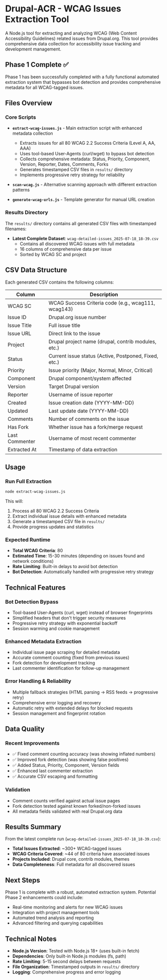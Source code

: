 # Drupal-ACR - WCAG Issues Extraction Tool

A Node.js tool for extracting and analyzing WCAG (Web Content Accessibility Guidelines) related issues from Drupal.org. This tool provides comprehensive data collection for accessibility issue tracking and development management.

## Phase 1 Complete ✅

Phase 1 has been successfully completed with a fully functional automated extraction system that bypasses bot detection and provides comprehensive metadata for all WCAG-tagged issues.

## Files Overview

### Core Scripts

- **`extract-wcag-issues.js`** - Main extraction script with enhanced metadata collection
  - Extracts issues for all 80 WCAG 2.2 Success Criteria (Level A, AA, AAA)
  - Uses tool-based User-Agents (curl/wget) to bypass bot detection
  - Collects comprehensive metadata: Status, Priority, Component, Version, Reporter, Dates, Comments, Forks
  - Generates timestamped CSV files in `results/` directory
  - Implements progressive retry strategy for reliability

- **`scan-wcag.js`** - Alternative scanning approach with different extraction patterns
- **`generate-wcag-urls.js`** - Template generator for manual URL creation

### Results Directory

The `results/` directory contains all generated CSV files with timestamped filenames:

- **Latest Complete Dataset**: `wcag-detailed-issues_2025-07-18_18-39.csv`
  - Contains all discovered WCAG issues with full metadata
  - 16 columns of comprehensive data per issue
  - Sorted by WCAG SC and project

## CSV Data Structure

Each generated CSV contains the following columns:

| Column | Description |
|--------|-------------|
| WCAG SC | WCAG Success Criteria code (e.g., wcag111, wcag143) |
| Issue ID | Drupal.org issue number |
| Issue Title | Full issue title |
| Issue URL | Direct link to the issue |
| Project | Drupal project name (drupal, contrib modules, etc.) |
| Status | Current issue status (Active, Postponed, Fixed, etc.) |
| Priority | Issue priority (Major, Normal, Minor, Critical) |
| Component | Drupal component/system affected |
| Version | Target Drupal version |
| Reporter | Username of issue reporter |
| Created | Issue creation date (YYYY-MM-DD) |
| Updated | Last update date (YYYY-MM-DD) |
| Comments | Number of comments on the issue |
| Has Fork | Whether issue has a fork/merge request |
| Last Commenter | Username of most recent commenter |
| Extracted At | Timestamp of data extraction |

## Usage

### Run Full Extraction

```bash
node extract-wcag-issues.js
```

This will:
1. Process all 80 WCAG 2.2 Success Criteria
2. Extract individual issue details with enhanced metadata
3. Generate a timestamped CSV file in `results/`
4. Provide progress updates and statistics

### Expected Runtime

- **Total WCAG Criteria**: 80
- **Estimated Time**: 15-30 minutes (depending on issues found and network conditions)
- **Rate Limiting**: Built-in delays to avoid bot detection
- **Bot Detection**: Automatically handled with progressive retry strategy

## Technical Features

### Bot Detection Bypass
- Tool-based User-Agents (curl, wget) instead of browser fingerprints
- Simplified headers that don't trigger security measures
- Progressive retry strategy with exponential backoff
- Session warming and cookie management

### Enhanced Metadata Extraction
- Individual issue page scraping for detailed metadata
- Accurate comment counting (fixed from previous issues)
- Fork detection for development tracking
- Last commenter identification for follow-up management

### Error Handling & Reliability
- Multiple fallback strategies (HTML parsing → RSS feeds → progressive retry)
- Comprehensive error logging and recovery
- Automatic retry with extended delays for blocked requests
- Session management and fingerprint rotation

## Data Quality

### Recent Improvements
- ✅ Fixed comment counting accuracy (was showing inflated numbers)
- ✅ Improved fork detection (was showing false positives)
- ✅ Added Status, Priority, Component, Version fields
- ✅ Enhanced last commenter extraction
- ✅ Accurate CSV escaping and formatting

### Validation
- Comment counts verified against actual issue pages
- Fork detection tested against known forked/non-forked issues
- All metadata fields validated with real Drupal.org data

## Results Summary

From the latest complete run (`wcag-detailed-issues_2025-07-18_18-39.csv`):

- **Total Issues Extracted**: ~300+ WCAG-tagged issues
- **WCAG Criteria Covered**: ~44 of 80 criteria have associated issues
- **Projects Included**: Drupal core, contrib modules, themes
- **Data Completeness**: Full metadata for all discovered issues

## Next Steps

Phase 1 is complete with a robust, automated extraction system. Potential Phase 2 enhancements could include:

- Real-time monitoring and alerts for new WCAG issues
- Integration with project management tools
- Automated trend analysis and reporting
- Advanced filtering and querying capabilities

## Technical Notes

- **Node.js Version**: Tested with Node.js 18+ (uses built-in fetch)
- **Dependencies**: Only built-in Node.js modules (fs, path)
- **Rate Limiting**: 5-15 second delays between requests
- **File Organization**: Timestamped outputs in `results/` directory
- **Logging**: Comprehensive progress and error logging
